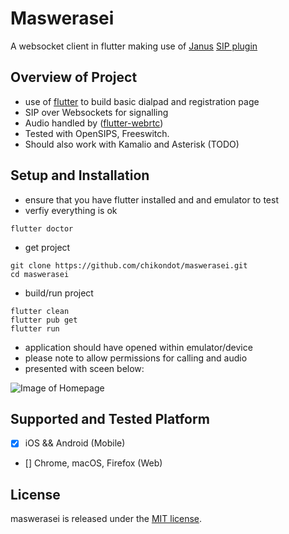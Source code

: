 # Maswerasei

A websocket client in flutter making use of [Janus](https://github.com/meetecho/janus-gateway) [SIP plugin](https://janus.conf.meetecho.com/docs/sip.html)

## Overview of Project
- use of [flutter]() to build basic dialpad and registration page
- SIP over Websockets for signalling
- Audio handled by ([flutter-webrtc](https://github.com/cloudwebrtc/flutter-webrtc))
- Tested with OpenSIPS, Freeswitch.
- Should also work with Kamalio and Asterisk (TODO) 

## Setup and Installation
- ensure that you have flutter installed and and emulator to test
- verfiy everything is ok
```
flutter doctor
```
- get project
```
git clone https://github.com/chikondot/maswerasei.git
cd maswerasei
```
- build/run project
```
flutter clean
flutter pub get
flutter run
```
- application should have opened within emulator/device
- please note to allow permissions for calling and audio
- presented with sceen below:

![Image of Homepage](https://github.com/chikondot/maswerasei/blob/master/images/homepage.png)

## Supported and Tested Platform
- [X] iOS && Android (Mobile)
- [] Chrome, macOS, Firefox (Web)

## License
maswerasei is released under the [MIT license](https://github.com/chikondot/masweraei/blob/master/LICENSE).
